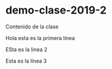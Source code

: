 # demo-clase-2019-2
Contenido de la clase

Hola esta es la primera línea

ESta es la linea 2

Esta es la línea 3
